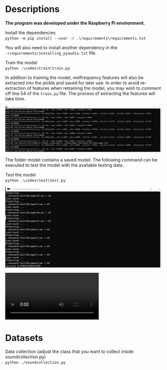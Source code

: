 # Descriptions

**The program was developed under the Raspberry Pi environment.**

Install the dependencies \
`python -m pip install --user -r .\requirements\requirements.txt` 

You will also need to install another dependency in the `.\requirements/installing_pyaudio.txt` file.

Train the model \
`python .\codes\train\train.py`
 
In addition to training the model, melfrequency features will also be extracted into the pickle and saved for later use. In order to avoid re-extraction of features when retraining the model, you may wish to comment off line 54 of the `train.py` file. The process of extracting the features will take time.

<p align="center">
	<img src="img/training.jpg" width="800"/> 
</p>

The folder model contains a saved model. The following command can be executed to test the model with the available testing data.

Test the model \
`python .\codes\test\test.py`

<p align="center">
	<img src="img/testing.jpg" width="800"/> 
</p>

<video src="video/b916f5e5-2caf-4fd7-bd3c-38fa56654bee.mp4"></video>

# Datasets

Data collection (adjust the class that you want to collect inside soundcollection.py) \
`python ./soundcollection.py`

